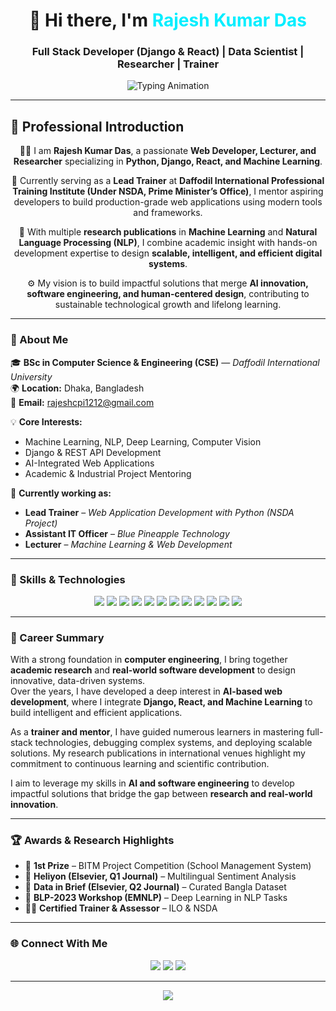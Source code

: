 <!-- Rajesh Kumar Das - Animated GitHub Profile -->

<h1 align="center">
  👋 Hi there, I'm <span style="color:#0ef;">Rajesh Kumar Das</span>
</h1>
<h3 align="center">Full Stack Developer (Django & React) | Data Scientist | Researcher | Trainer</h3>

<p align="center">
  <img src="https://readme-typing-svg.herokuapp.com?font=Fira+Code&duration=2500&pause=500&color=0ef&center=true&vCenter=true&width=700&lines=Full+Stack+Developer+%28Django+%26+React%29;Machine+Learning+%7C+Deep+Learning;Data+Science+%7C+NLP+%7C+Computer+Vision;Trainer+%7C+Researcher+%7C+Mentor;Building+Intelligent+and+Scalable+Web+Solutions" alt="Typing Animation" />
</p>

---

## 🌟 Professional Introduction  

<div align="center">

🧑‍💻 I am **Rajesh Kumar Das**, a passionate **Web Developer, Lecturer, and Researcher** specializing in **Python, Django, React, and Machine Learning**.  

💼 Currently serving as a **Lead Trainer** at **Daffodil International Professional Training Institute (Under NSDA, Prime Minister’s Office)**, I mentor aspiring developers to build production-grade web applications using modern tools and frameworks.  

🔬 With multiple **research publications** in **Machine Learning** and **Natural Language Processing (NLP)**, I combine academic insight with hands-on development expertise to design **scalable, intelligent, and efficient digital systems**.  

⚙️ My vision is to build impactful solutions that merge **AI innovation, software engineering, and human-centered design**, contributing to sustainable technological growth and lifelong learning.  

</div>

---

### 🧠 About Me

🎓 **BSc in Computer Science & Engineering (CSE)** — *Daffodil International University*  
🌍 **Location:** Dhaka, Bangladesh  
📧 **Email:** [rajeshcpi1212@gmail.com](mailto:rajeshcpi1212@gmail.com)  

💡 **Core Interests:**  
- Machine Learning, NLP, Deep Learning, Computer Vision  
- Django & REST API Development  
- AI-Integrated Web Applications  
- Academic & Industrial Project Mentoring  

🌱 **Currently working as:**  
- **Lead Trainer** – *Web Application Development with Python (NSDA Project)*  
- **Assistant IT Officer** – *Blue Pineapple Technology*  
- **Lecturer** – *Machine Learning & Web Development*

---

### 🚀 Skills & Technologies

<p align="center">
  <img src="https://img.shields.io/badge/Python-3776AB?style=for-the-badge&logo=python&logoColor=white" />
  <img src="https://img.shields.io/badge/Django-092E20?style=for-the-badge&logo=django&logoColor=white" />
  <img src="https://img.shields.io/badge/DRF-ff9900?style=for-the-badge&logo=django&logoColor=white" />
  <img src="https://img.shields.io/badge/React-61DAFB?style=for-the-badge&logo=react&logoColor=black" />
  <img src="https://img.shields.io/badge/PostgreSQL-316192?style=for-the-badge&logo=postgresql&logoColor=white" />
  <img src="https://img.shields.io/badge/MySQL-4479A1?style=for-the-badge&logo=mysql&logoColor=white" />
  <img src="https://img.shields.io/badge/Bootstrap-7952B3?style=for-the-badge&logo=bootstrap&logoColor=white" />
  <img src="https://img.shields.io/badge/HTML5-E34F26?style=for-the-badge&logo=html5&logoColor=white" />
  <img src="https://img.shields.io/badge/CSS3-1572B6?style=for-the-badge&logo=css3&logoColor=white" />
  <img src="https://img.shields.io/badge/JavaScript-F7DF1E?style=for-the-badge&logo=javascript&logoColor=black" />
  <img src="https://img.shields.io/badge/Docker-2496ED?style=for-the-badge&logo=docker&logoColor=white" />
  <img src="https://img.shields.io/badge/Git-F05032?style=for-the-badge&logo=git&logoColor=white" />
</p>

---

### 🎯 Career Summary

With a strong foundation in **computer engineering**, I bring together **academic research** and **real-world software development** to design innovative, data-driven systems.  
Over the years, I have developed a deep interest in **AI-based web development**, where I integrate **Django, React, and Machine Learning** to build intelligent and efficient applications.  

As a **trainer and mentor**, I have guided numerous learners in mastering full-stack technologies, debugging complex systems, and deploying scalable solutions. My research publications in international venues highlight my commitment to continuous learning and scientific contribution.  

I aim to leverage my skills in **AI and software engineering** to develop impactful solutions that bridge the gap between **research and real-world innovation**.  

---

### 🏆 Awards & Research Highlights

- 🥇 **1st Prize** – BITM Project Competition (School Management System)  
- 🧠 **Heliyon (Elsevier, Q1 Journal)** – Multilingual Sentiment Analysis  
- 📘 **Data in Brief (Elsevier, Q2 Journal)** – Curated Bangla Dataset  
- 🧩 **BLP-2023 Workshop (EMNLP)** – Deep Learning in NLP Tasks  
- 🧑‍🏫 **Certified Trainer & Assessor** – ILO & NSDA  

---

### 🌐 Connect With Me

<p align="center">
  <a href="https://github.com/rajeshdiu"><img src="https://img.shields.io/badge/GitHub-181717?style=for-the-badge&logo=github&logoColor=white" /></a>
  <a href="https://www.linkedin.com/in/rajeshitor/"><img src="https://img.shields.io/badge/LinkedIn-0A66C2?style=for-the-badge&logo=linkedin&logoColor=white" /></a>
  <a href="https://www.youtube.com/c/CreativeCodersbd"><img src="https://img.shields.io/badge/YouTube-FF0000?style=for-the-badge&logo=youtube&logoColor=white" /></a>
</p>

---

<p align="center">
  <img src="https://komarev.com/ghpvc/?username=rajeshdiu&color=blueviolet&style=for-the-badge" />
</p>

